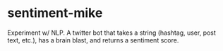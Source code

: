 # sentiment-mike
Experiment w/ NLP. A twitter bot that takes a string (hashtag, user, post text, etc.), has a brain blast, and returns a sentiment score.
